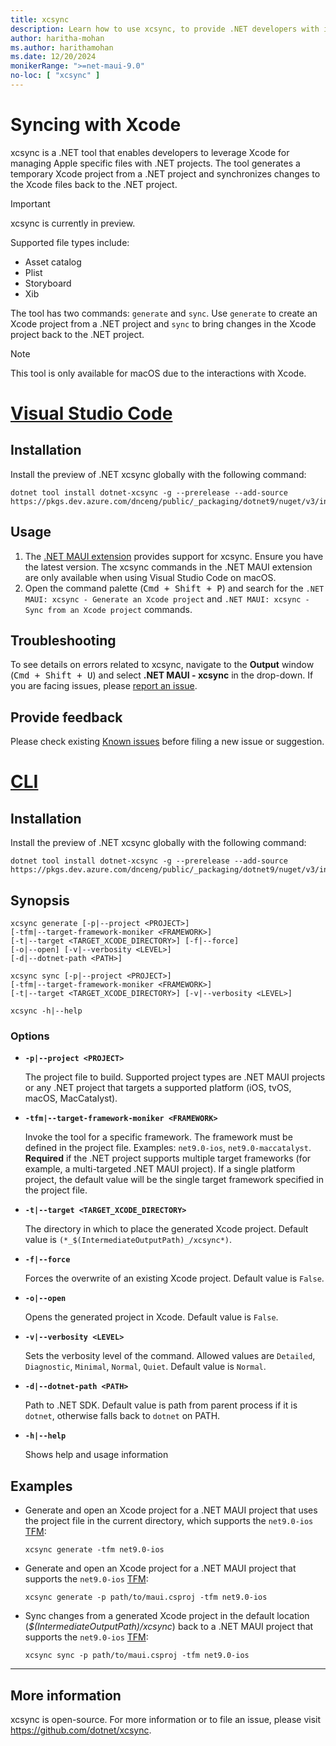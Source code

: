 ```yaml
---
title: xcsync
description: Learn how to use xcsync, to provide .NET developers with improved support for editing Apple specific files.
author: haritha-mohan
ms.author: harithamohan
ms.date: 12/20/2024
monikerRange: ">=net-maui-9.0"
no-loc: [ "xcsync" ]
---
```


# Syncing with Xcode

xcsync is a .NET tool that enables developers to leverage Xcode for managing Apple specific files with .NET projects. The tool generates a temporary Xcode project from a .NET project and synchronizes changes to the Xcode files back to the .NET project.

> [!IMPORTANT]
> xcsync is currently in preview.

Supported file types include:

- Asset catalog
- Plist
- Storyboard
- Xib

The tool has two commands: `generate` and `sync`. Use `generate` to create an Xcode project from a .NET project and `sync` to bring changes in the Xcode project back to the .NET project.

> [!NOTE]
> This tool is only available for macOS due to the interactions with Xcode.

<!-- markdownlint-disable MD025 -->
# [Visual Studio Code](#tab/visual-studio-code)
<!-- markdownlint-enable MD025 -->

## Installation

Install the preview of .NET xcsync globally with the following command:

```dotnetcli
dotnet tool install dotnet-xcsync -g --prerelease --add-source https://pkgs.dev.azure.com/dnceng/public/_packaging/dotnet9/nuget/v3/index.json
```

## Usage

1. The [.NET MAUI extension](https://aka.ms/mauidevkit-marketplace) provides support for xcsync. Ensure you have the latest version. The xcsync commands in the .NET MAUI extension are only available when using Visual Studio Code on macOS.
2. Open the command palette (<kbd>Cmd + Shift + P</kbd>) and search for the `.NET MAUI: xcsync - Generate an Xcode project` and `.NET MAUI: xcsync - Sync from an Xcode project` commands.

## Troubleshooting

To see details on errors related to xcsync, navigate to the **Output** window (<kbd>Cmd + Shift + U</kbd>) and select **.NET MAUI - xcsync** in the drop-down. If you are facing issues, please [report an issue](#provide-feedback).

## Provide feedback

Please check existing [Known issues](https://github.com/dotnet/xcsync/issues) before filing a new issue or suggestion.

<!-- markdownlint-disable MD025 -->
# [CLI](#tab/cli)
<!-- markdownlint-enable MD025 -->

## Installation

Install the preview of .NET xcsync globally with the following command:

```dotnetcli
dotnet tool install dotnet-xcsync -g --prerelease --add-source https://pkgs.dev.azure.com/dnceng/public/_packaging/dotnet9/nuget/v3/index.json
```

## Synopsis

```dotnetcli
xcsync generate [-p|--project <PROJECT>]
[-tfm|--target-framework-moniker <FRAMEWORK>]
[-t|--target <TARGET_XCODE_DIRECTORY>] [-f|--force]
[-o|--open] [-v|--verbosity <LEVEL>]
[-d|--dotnet-path <PATH>]

xcsync sync [-p|--project <PROJECT>]
[-tfm|--target-framework-moniker <FRAMEWORK>]
[-t|--target <TARGET_XCODE_DIRECTORY>] [-v|--verbosity <LEVEL>]

xcsync -h|--help
```

### Options

- **`-p|--project <PROJECT>`**

    The project file to build. Supported project types are .NET MAUI projects or any .NET project that targets a supported platform (iOS, tvOS, macOS, MacCatalyst).
- **`-tfm|--target-framework-moniker <FRAMEWORK>`**

    Invoke the tool for a specific framework. The framework must be defined in the project file. Examples: `net9.0-ios`, `net9.0-maccatalyst`. **Required** if the .NET project supports multiple target frameworks (for example, a multi-targeted .NET MAUI project). If a single platform project, the default value will be the single target framework specified in the project file.
- **`-t|--target <TARGET_XCODE_DIRECTORY>`**

    The directory in which to place the generated Xcode project. Default value is `(*_$(IntermediateOutputPath)_/xcsync*)`.
- **`-f|--force`**

    Forces the overwrite of an existing Xcode project. Default value is `False`.
- **`-o|--open`**

    Opens the generated project in Xcode. Default value is `False`.
- **`-v|--verbosity <LEVEL>`**

    Sets the verbosity level of the command. Allowed values are `Detailed`, `Diagnostic`, `Minimal`, `Normal`, `Quiet`. Default value is `Normal`.
- **`-d|--dotnet-path <PATH>`**

    Path to .NET SDK. Default value is path from parent process if it is `dotnet`, otherwise falls back to `dotnet` on PATH.
- **`-h|--help`**

    Shows help and usage information

## Examples

- Generate and open an Xcode project for a .NET MAUI project that uses the project file in the current directory, which supports the `net9.0-ios` [TFM](/dotnet/standard/frameworks):

    ```dotnetcli
    xcsync generate -tfm net9.0-ios
    ```

- Generate and open an Xcode project for a .NET MAUI project that supports the `net9.0-ios` [TFM](/dotnet/standard/frameworks):

    ```dotnetcli
    xcsync generate -p path/to/maui.csproj -tfm net9.0-ios
    ```

- Sync changes from a generated Xcode project in the default location (*_$(IntermediateOutputPath)_/xcsync*) back to a .NET MAUI project that supports the `net9.0-ios` [TFM](/dotnet/standard/frameworks):

    ```dotnetcli
    xcsync sync -p path/to/maui.csproj -tfm net9.0-ios
    ```

---

## More information

xcsync is open-source. For more information or to file an issue, please visit <https://github.com/dotnet/xcsync>.
